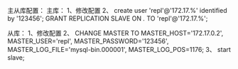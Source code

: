 主从库配置：
主库：
1、修改配置
2、
create user 'repl'@'172.17.%' identified by '123456';
GRANT REPLICATION SLAVE ON *.* TO 'repl'@'172.17.%';


从库：
1、修改配置
2、
CHANGE MASTER TO MASTER_HOST='172.17.0.2', MASTER_USER='repl', MASTER_PASSWORD='123456', MASTER_LOG_FILE='mysql-bin.000001', MASTER_LOG_POS=1176;
3、
start slave;


